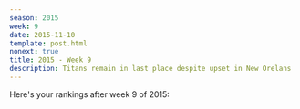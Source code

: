 ```yaml
---
season: 2015
week: 9
date: 2015-11-10
template: post.html
nonext: true
title: 2015 - Week 9
description: Titans remain in last place despite upset in New Orelans
---
```


Here's your rankings after week 9 of 2015:

